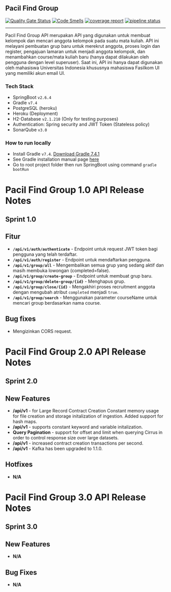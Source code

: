 ## Pacil Find Group

[![Quality Gate Status](https://sonarqube.cs.ui.ac.id/api/project_badges/measure?project=AdvProg_reguler-2022_student_kelas-c-blended_1906293184-Muhammad-Faisal-Adi-Soesatyo_pfg-be_AX_km7R_mTzPxwcesCtp&metric=alert_status)](https://sonarqube.cs.ui.ac.id/dashboard?id=AdvProg_reguler-2022_student_kelas-c-blended_1906293184-Muhammad-Faisal-Adi-Soesatyo_pfg-be_AX_km7R_mTzPxwcesCtp)
[![Code Smells](https://sonarqube.cs.ui.ac.id/api/project_badges/measure?project=AdvProg_reguler-2022_student_kelas-c-blended_1906293184-Muhammad-Faisal-Adi-Soesatyo_pfg-be_AX_km7R_mTzPxwcesCtp&metric=code_smells)](https://sonarqube.cs.ui.ac.id/dashboard?id=AdvProg_reguler-2022_student_kelas-c-blended_1906293184-Muhammad-Faisal-Adi-Soesatyo_pfg-be_AX_km7R_mTzPxwcesCtp)
[![coverage report](https://gitlab.cs.ui.ac.id/AdvProg/reguler-2022/student/kelas-c-blended/1906293184-Muhammad-Faisal-Adi-Soesatyo/pfg-be/badges/dev/coverage.svg)](https://gitlab.cs.ui.ac.id/AdvProg/reguler-2022/student/kelas-c-blended/1906293184-Muhammad-Faisal-Adi-Soesatyo/pfg-be/-/commits/dev)
[![pipeline status](https://gitlab.cs.ui.ac.id/AdvProg/reguler-2022/student/kelas-c-blended/1906293184-Muhammad-Faisal-Adi-Soesatyo/pfg-be/badges/dev/pipeline.svg)](https://gitlab.cs.ui.ac.id/AdvProg/reguler-2022/student/kelas-c-blended/1906293184-Muhammad-Faisal-Adi-Soesatyo/pfg-be/-/commits/dev)
___
Pacil Find Group API merupakan API yang digunakan untuk membuat kelompok dan mencari anggota kelompok pada suatu mata
kuliah. API ini melayani pembuatan grup baru untuk merekrut anggota, proses login dan register, pengajuan lamaran untuk
menjadi anggota kelompok, dan menambahkan course/mata kuliah baru (hanya dapat dilakukan oleh pengguna dengan level
superuser). Saat ini, API ini hanya dapat digunakan oleh mahasiswa Universitas Indonesia khususnya mahasiswa Fasilkom UI
yang memiliki akun email UI.

### Tech Stack

* SpringBoot `v2.6.4`
* Gradle `v7.4`
* PostgreSQL (heroku)
* Heroku (Deployment)
* H2-Database `v2.1.210` (Only for testing purposes)
* Authentication: Spring security and JWT Token (Stateless policy)
* SonarQube `v3.0`

### How to run locally

* Install Gradle `v7.4`. [Download Gradle 7.4.1](https://downloads.gradle-dn.com/distributions/gradle-7.4.1)
* See Gradle installation manual page [here](https://gradle.org/install/#manually)
* Go to root project folder then run SpringBoot using command `gradle bootRun`

# Pacil Find Group 1.0 API Release Notes

## Sprint 1.0

## Fitur

* **`/api/v1/auth/authenticate`** - Endpoint untuk request JWT token bagi pengguna yang telah terdaftar.
* **`/api/v1/auth/register`** - Endpoint untuk mendaftarkan pengguna.
* **`/api/v1/group/all`** - Mengembalikan semua grup yang sedang aktif dan masih membuka lowongan (completed=false).
* **`/api/v1/group/create-group`** - Endpoint untuk membuat grup baru.
* **`/api/v1/group/delete-group/{id}`** - Menghapus grup.
* **`/api/v1/group/close/{id}`** - Mengakhiri proses recruitment anggota dengan mengubah atribut `completed`
  menjadi `true`.
* **`/api/v1/group/search`** - Menggunakan parameter courseName untuk mencari group berdasarkan nama course.

## Bug fixes

* Mengizinkan CORS request.

# Pacil Find Group 2.0 API Release Notes

## Sprint 2.0

## New Features

* **/api/v1** - for Large Record Contract Creation Constant memory usage for file creation and storage initalization of
  ingestion. Added support for hash maps.
* **/api/v1** - supports constant keyword and variable initalization.
* **Query Pagination** - support for offset and limit when querying Cirrus in order to control response size over large
  datasets.
* **/api/v1** - increased contract creation transactions per second.
* **/api/v1** - Kafka has been upgraded to 1.1.0.

## Hotfixes

* **N/A**

# Pacil Find Group 3.0 API Release Notes

## Sprint 3.0

## New Features

* **N/A**

## Bug Fixes

* **N/A**
